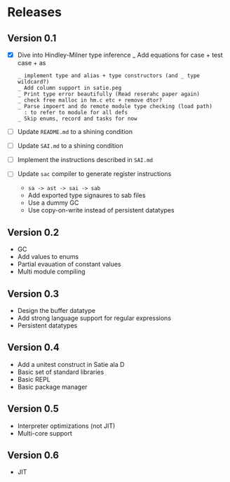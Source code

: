 # Releases

## Version 0.1

* [x] Dive into Hindley-Milner type inference
      _ Add equations for case + test case + as

      _ implement type and alias + type constructors (and _ type wildcard?)
      _ Add column support in satie.peg
      _ Print type error beautifully (Read reserahc paper again)
      _ check free malloc in hm.c etc + remove dtor?
      _ Parse impoert and do remote module type checking (load path)
        : to refer to module for all defs
      _ Skip enums, record and tasks for now


* [ ] Update `README.md` to a shining condition
* [ ] Update `SAI.md` to a shining condition
* [ ] Implement the instructions described in `SAI.md`
* [ ] Update `sac` compiler to generate register instructions
  - `sa -> ast -> sai -> sab`
  - Add exported type signaures to sab files
  - Use a dummy GC
  - Use copy-on-write instead of persistent datatypes

## Version 0.2

* GC
* Add values to enums
* Partial evauation of constant values
* Multi module compiling

## Version 0.3

* Design the buffer datatype
* Add strong language support for regular expressions
* Persistent datatypes

## Version 0.4

* Add a unitest construct in Satie ala D
* Basic set of standard libraries
* Basic REPL
* Basic package manager

## Version 0.5

* Interpreter optimizations (not JIT)
* Multi-core support

## Version 0.6

* JIT
